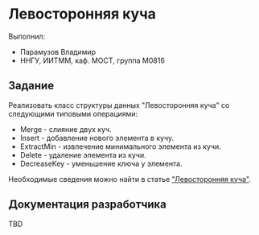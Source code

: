 # Левосторонняя куча

Выполнил: 

- Парамузов Владимир
- ННГУ, ИИТММ, каф. МОСТ, группа М0816

## Задание

Реализовать класс структуры данных "Левосторонняя куча" со следующими типовыми операциями:

 - Merge - слияние двух куч.
 - Insert - добавление нового элемента в кучу.
 - ExtractMin - извлечение минимального элемента из кучи.
 - Delete - удаление элемента из кучи.
 - DecreaseKey - уменьшение ключа у элемента.

Необходимые сведения можно найти в статье ["Левосторонняя куча"][leftist_heap].

## Документация разработчика

TBD

<!-- LINKS -->

[leftist_heap]: http://neerc.ifmo.ru/wiki/index.php?title=%D0%9B%D0%B5%D0%B2%D0%BE%D1%81%D1%82%D0%BE%D1%80%D0%BE%D0%BD%D0%BD%D1%8F%D1%8F_%D0%BA%D1%83%D1%87%D0%B0